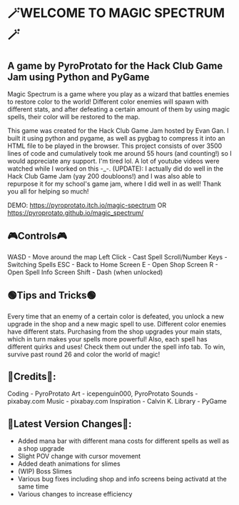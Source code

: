 # 🪄WELCOME TO MAGIC SPECTRUM🪄
## A game by PyroProtato for the Hack Club Game Jam using Python and PyGame

Magic Spectrum is a game where you play as a wizard that battles enemies to restore color to the world! Different color enemies will spawn with different stats, and after defeating a certain amount of them by using magic spells, their color will be restored to the map. 

This game was created for the Hack Club Game Jam hosted by Evan Gan. I built it using python and pygame, as well as pygbag to compress it into an HTML file to be played in the browser. This project consists of over 3500 lines of code and cumulatively took me around 55 hours (and counting!) so I would appreciate any support. I'm tired lol. A lot of youtube videos were watched while I worked on this -_-. (UPDATE): I actually did do well in the Hack Club Game Jam (yay 200 doubloons!) and I was also able to repurpose it for my school's game jam, where I did well in as well! Thank you all for helping so much!

DEMO: https://pyroprotato.itch.io/magic-spectrum OR https://pyroprotato.github.io/magic_spectrum/

## 🎮Controls🎮
WASD - Move around the map
Left Click - Cast Spell
Scroll/Number Keys - Switching Spells
ESC - Back to Home Screen
E - Open Shop Screen
R - Open Spell Info Screen
Shift - Dash (when unlocked)

## 🟢Tips and Tricks🟢
Every time that an enemy of a certain color is defeated, you unlock a new upgrade in the shop and a new magic spell to use. Different color enemies have different stats. Purchasing from the shop upgrades your main stats, which in turn makes your spells more powerful! Also, each spell has different quirks and uses! Check them out under the spell info tab. To win, survive past round 26 and color the world of magic!

## 🔷Credits🔷:
Coding - PyroProtato
Art - icepenguin000, PyroProtato
Sounds - pixabay.com
Music - pixabay.com
Inspiration - Calvin K.
Library - PyGame

## 🔴Latest Version Changes🔴:
 - Added mana bar with different mana costs for different spells as well as a shop upgrade
 - Slight POV change with cursor movement
 - Added death animations for slimes
 - (WIP) Boss Slimes
 - Various bug fixes including shop and info screens being activatd at the same time
 - Various changes to increase efficiency
